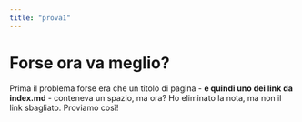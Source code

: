 ```yaml
---
title: "prova1"
---
```

# Forse ora va meglio?

Prima il problema forse era che un titolo di pagina - **e quindi uno dei link da index.md** - conteneva un spazio, ma ora? Ho eliminato la nota, ma non il link sbagliato. Proviamo così!